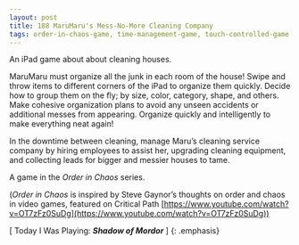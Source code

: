 ```yaml
---
layout: post
title: 188 MaruMaru's Mess-No-More Cleaning Company
tags: order-in-chaos-game, time-management-game, touch-controlled-game
---
```

An iPad game about about cleaning houses.

MaruMaru must organize all the junk in each room of the house!  Swipe and throw items to different corners of the iPad to organize them quickly.  Decide how to group them on the fly; by size, color, category, shape, and others.  Make cohesive organization plans to avoid any unseen accidents or additional messes from appearing.  Organize quickly and intelligently to make everything neat again!

In the downtime between cleaning, manage Maru’s cleaning service company by hiring employees to assist her, upgrading cleaning equipment, and collecting leads for bigger and messier houses to tame.

A game in the *Order in Chaos* series.

(*Order in Chaos* is inspired by Steve Gaynor’s thoughts on order and chaos in video games, featured on Critical Path [https://www.youtube.com/watch?v=OT7zFz0SuDg](https://www.youtube.com/watch?v=OT7zFz0SuDg))

[ Today I Was Playing: ***Shadow of Mordor*** ]
{: .emphasis}

